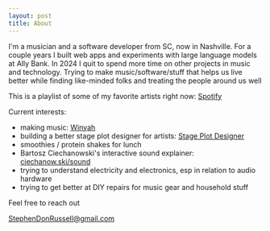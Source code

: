 ```yaml
---
layout: post
title: About
---
```

I'm a musician and a software developer from SC, now in Nashville. For a couple years I built web apps and experiments with large language models at Ally Bank. In 2024 I quit to spend more time on other projects in music and technology. Trying to make music/software/stuff that helps us live better while finding like-minded folks and treating the people around us well

This is a playlist of some of my favorite artists right now: [Spotify](https://open.spotify.com/playlist/1k5HVkPuzVcRiZ6vc3PSNw?si=339aacba52e34fa2)

Current interests:
- making music: [Winyah](https://open.spotify.com/artist/4iyP4VOGOLzbt2Vxcyu6zG?si=RWa7SB67TlSiDo3o38pZkg)
- building a better stage plot designer for artists: [Stage Plot Designer](https://stage-plot-designer.vercel.app)
- smoothies / protein shakes for lunch
- Bartosz Ciechanowski's interactive sound explainer: [ciechanow.ski/sound](https://ciechanow.ski/sound/)
- trying to understand electricity and electronics, esp in relation to audio hardware
- trying to get better at DIY repairs for music gear and household stuff

Feel free to reach out

[StephenDonRussell@gmail.com](mailto:StephenDonRussell@gmail.com)
